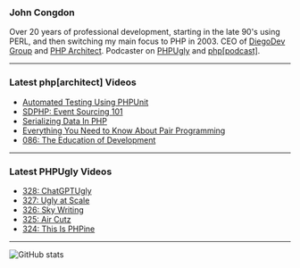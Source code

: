 ### John Congdon

Over 20 years of professional development, starting in the late 90's using PERL, and then switching my main focus to PHP in 2003.
CEO of [DiegoDev Group][ws_diegodev] and [PHP Architect][ws_phparch].
Podcaster on [PHPUgly][ws_phpugly] and [php[podcast]][ws_phparch].

---

### Latest php[architect] Videos
<!-- PHPARCHITECT:START -->
- [Automated Testing Using PHPUnit](https://www.youtube.com/watch?v=zzMyOrPF4So)
- [SDPHP: Event Sourcing 101](https://www.youtube.com/watch?v=gWm0eDry12o)
- [Serializing Data In PHP](https://www.youtube.com/watch?v=mLKnTmwc7lY)
- [Everything You Need to Know About Pair Programming](https://www.youtube.com/watch?v=86i6Sy2Nlm8)
- [086: The Education of Development](https://www.youtube.com/watch?v=dHt9Mm6CtRw)
<!-- PHPARCHITECT:END -->

---

### Latest PHPUgly Videos
<!-- PHPUGLY:START -->
- [328: ChatGPTUgly](https://www.youtube.com/watch?v=_Z_sfhtjgtc)
- [327: Ugly at Scale](https://www.youtube.com/watch?v=Vh_QBDxEwuU)
- [326: Sky Writing](https://www.youtube.com/watch?v=daiXQWGkmUI)
- [325: Air Cutz](https://www.youtube.com/watch?v=oP0ZAmx-iPk)
- [324: This Is PHPine](https://www.youtube.com/watch?v=1W9kEwh-nMQ)
<!-- PHPUGLY:END -->

---

![GitHub stats](https://github-readme-stats.vercel.app/api?username=johncongdon&show_icons=true&hide_border=true&hide=stars&count_private=true)  


[ws_diegodev]: https://www.diegodev.com
[ws_phparch]: https://www.phparch.com
[ws_phpugly]: https://www.phpugly.com
